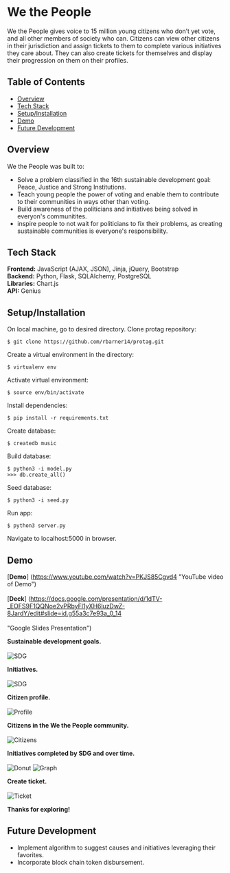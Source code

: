 # We the People
We the People gives voice to 15 million young citizens who don’t yet vote, and all other members of society who can. Citizens can view other citizens in their jurisdiction and assign tickets to them to complete various initiatives they care about. They can also create tickets for themselves and display their progression on them on their profiles.

## Table of Contents
* [Overview](#overview)</br>
* [Tech Stack](#techstack)</br>
* [Setup/Installation](#installation)</br>
* [Demo](#demo)</br>
* [Future Development](#future)</br>

<a name="overview"/></a>
## Overview
We the People was built to:
 * Solve a problem classified in the 16th sustainable development goal: Peace, Justice and Strong Institutions.
 * Teach young people the power of voting and enable them to contribute to their communities in ways other than voting.
 * Build awareness of the politicians and initiatives being solved in everyon's communitites.
 * inspire people to not wait for politicians to fix their problems, as creating sustainable communities is everyone's responsibility.

<a name="techstack"/></a>
## Tech Stack
**Frontend:** JavaScript (AJAX, JSON), Jinja, jQuery, Bootstrap</br>
**Backend:** Python, Flask, SQLAlchemy, PostgreSQL<br/>
**Libraries:** Chart.js<br/>
**API:** Genius<br/>

<a name="installation"/></a>
## Setup/Installation
On local machine, go to desired directory.  Clone protag repository:
```
$ git clone https://github.com/rbarner14/protag.git
```
Create a virtual environment in the directory:
```
$ virtualenv env
```
Activate virtual environment:
```
$ source env/bin/activate
```
Install dependencies:
```
$ pip install -r requirements.txt
```
Create database:
```
$ createdb music
```
Build database:
```
$ python3 -i model.py
>>> db.create_all()
```
Seed database:
```
$ python3 -i seed.py
```
Run app:
```
$ python3 server.py
```
Navigate to localhost:5000 in browser.

<a name="demo"/></a>
## Demo

[**Demo**] (https://www.youtube.com/watch?v=PKJS85Cgvd4 "YouTube video of Demo")
<br/><br/>
[**Deck**] (https://docs.google.com/presentation/d/1dTV-_EOFS9F1QQNoe2vPRbyFl1yXH6luzDwZ-8JardY/edit#slide=id.g55a3c7e93a_0_14
<br/><br/> "Google Slides Presentation")

**Sustainable development goals.**
<br/><br/>
![SDG](/static/images/readme/SDGs.png)
<br/>

**Initiatives.**
<br/><br/>
![SDG](/static/images/readme/initiatives.png)
<br/>

**Citizen profile.** 
<br/><br/>
![Profile](/static/images/readme/profile.png)
<br/>

**Citizens in the We the People community.**
<br/><br/>
![Citizens](/static/images/readme/citizens.png)
<br/>

**Initiatives completed by SDG and over time.** 
<br/><br/>
![Donut](/static/images/readme/initiatives_donut.png)
![Graph](/static/images/readme/initiatives_graph.png)
<br/>

**Create ticket.** 
<br/><br/>
![Ticket](/static/images/readme/ticket.png)
<br/>


**Thanks for exploring!**

<a name="future"/></a>
## Future Development
* Implement algorithm to suggest causes and initiatives leveraging their favorites.
* Incorporate block chain token disbursement.


